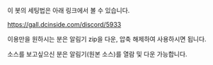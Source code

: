 이 봇의 세팅법은 아래 링크에서 볼 수 있습니다.

https://gall.dcinside.com/discord/5933

이용만을 원하시는 분은 알림기 zip을 다운, 압축 해제하여 사용하시면 됩니다.

소스를 보고싶으신 분은 알림기(원본 소스)를 열람 및 다운 가능합니다.

